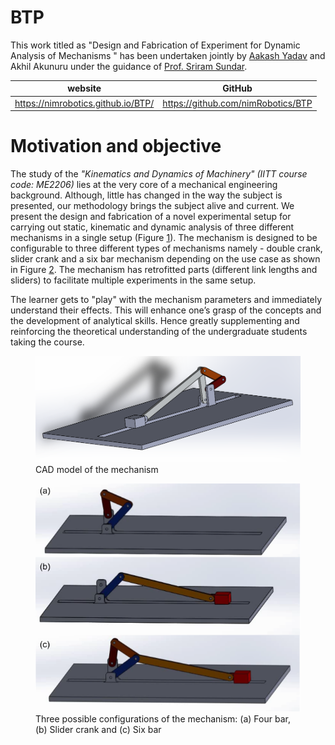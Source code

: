 
# BTP

This work titled as "Design and Fabrication of Experiment for Dynamic Analysis of Mechanisms " has been undertaken jointly by [Aakash Yadav](http://nimrobotics.github.io/) and Akhil Akunuru under the guidance of [Prof. Sriram Sundar](https://iittp.ac.in/dr-sriram-sundar).

|website| GitHub |
|--|--|
| https://nimrobotics.github.io/BTP/ | https://github.com/nimRobotics/BTP |


# Motivation and objective

The study of the *"Kinematics and Dynamics of Machinery" (IITT course
code: ME2206)* lies at the very core of a mechanical engineering
background. Although, little has changed in the way the subject is
presented, our methodology brings the subject alive and current. We
present the design and fabrication of a novel experimental setup for
carrying out static, kinematic and dynamic analysis of three different
mechanisms in a single setup (Figure
<a href="#cad_ful" data-reference-type="ref" data-reference="cad_ful">1</a>).
The mechanism is designed to be configurable to three different types of
mechanisms namely - double crank, slider crank and a six bar mechanism
depending on the use case as shown in Figure
<a href="#cad_all" data-reference-type="ref" data-reference="cad_all">2</a>.
The mechanism has retrofitted parts (different link lengths and sliders)
to facilitate multiple experiments in the same setup.

The learner gets to "play" with the mechanism parameters and immediately
understand their effects. This will enhance one’s grasp of the concepts
and the development of analytical skills. Hence greatly supplementing
and reinforcing the theoretical understanding of the undergraduate
students taking the course.

<figure>
<img src="Pictures/cad_model.png" id="cad_ful" alt="" /><figcaption>CAD model of the mechanism</figcaption>
</figure>

<figure>
<img src="Pictures/all_mech.png" id="cad_all" alt="" /><figcaption>Three possible configurations of the mechanism: (a) Four bar, (b) Slider crank and (c) Six bar</figcaption>
</figure>